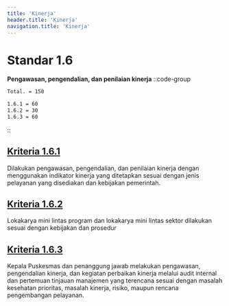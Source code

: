```yaml
---
title: 'Kinerja'
header.title: 'Kinerja'
navigation.title: 'Kinerja'
---
```


# Standar 1.6 
**Pengawasan, pengendalian, dan penilaian kinerja** 
::code-group
```bash [Nilai]
Total. = 150
```
```bash [Kriteria]
1.6.1 = 60
1.6.2 = 30
1.6.3 = 60
```
::
## [Kriteria 1.6.1](/1/6/1) 
Dilakukan pengawasan, pengendalian, dan penilaian kinerja dengan menggunakan indikator kinerja yang ditetapkan sesuai dengan jenis pelayanan yang disediakan dan kebijakan pemerintah. 
## [Kriteria 1.6.2 ](/1/6/2)
Lokakarya mini lintas program dan lokakarya mini lintas sektor dilakukan sesuai dengan kebijakan dan prosedur 
## [Kriteria 1.6.3 ](/1/6/3)
Kepala Puskesmas dan penanggung jawab melakukan pengawasan, pengendalian kinerja, dan kegiatan perbaikan kinerja melalui audit internal dan pertemuan tinjauan manajemen yang terencana sesuai dengan masalah kesehatan prioritas, masalah kinerja, risiko, maupun rencana pengembangan pelayanan. 

